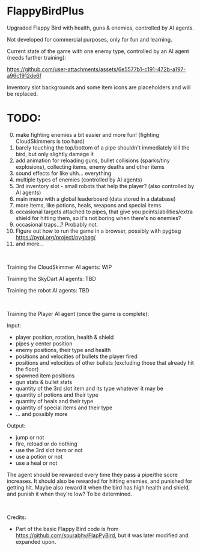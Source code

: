 # FlappyBirdPlus
Upgraded Flappy Bird with health, guns & enemies, controlled by AI agents.

Not developed for commercial purposes, only for fun and learning.

Current state of the game with one enemy type, controlled by an AI agent (needs further training):

https://github.com/user-attachments/assets/6e5577b1-c191-472b-a197-a96c1912de6f

Inventory slot backgrounds and some item icons are placeholders and will be replaced.

# TODO:
0. make fighting enemies a bit easier and more fun! (fighting CloudSkimmers is too hard)
1. barely touching the top/bottom of a pipe shouldn't immediately kill the bird, but only slightly damage it
2. add animation for reloading guns, bullet collisions (sparks/tiny explosions), collecting items, enemy deaths and other items 
3. sound effects for like uhh... everything
4. multiple types of enemies (controlled by AI agents)
5. 3rd inventory slot - small robots that help the player? (also controlled by AI agents)
6. main menu with a global leaderboard (data stored in a database)
7. more items, like potions, heals, weapons and special items
8. occasional targets attached to pipes, that give you points/abilities/extra shield for hitting them, so it's not boring when there's no enemies?
9. occasional traps...? Probably not.
10. Figure out how to run the game in a browser, possibly with pygbag https://pypi.org/project/pygbag/
11. and more...

<br/>

Training the CloudSkimmer AI agents: WIP

Training the SkyDart AI agents: TBD

Training the robot AI agents: TBD

<br/>

Training the Player AI agent (once the game is complete):

Input:
 - player position, rotation, health & shield
 - pipes y center position
 - enemy positions, their type and health
 - positions and velocities of bullets the player fired
 - positions and velocities of other bullets (excluding those that already hit the floor)
 - spawned item positions
 - gun stats & bullet stats
 - quantity of the 3rd slot item and its type whatever it may be
 - quantity of potions and their type
 - quantity of heals and their type
 - quantity of special items and their type
 - ... and possibly more

Output:
 - jump or not
 - fire, reload or do nothing
 - use the 3rd slot item or not
 - use a potion or not
 - use a heal or not

The agent should be rewarded every time they pass a pipe/the score increases.
It should also be rewarded for hitting enemies, and punished for getting hit.
Maybe also reward it when the bird has high health and shield, and punish it when they're low?
To be determined.

<br/>

Credits:
 - Part of the basic Flappy Bird code is from https://github.com/sourabhv/FlapPyBird, but it was later modified and expanded upon.
